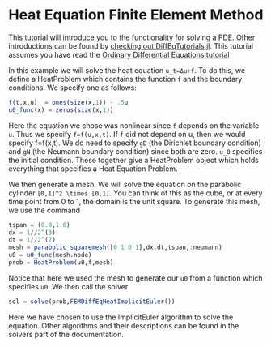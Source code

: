 # Heat Equation Finite Element Method

This tutorial will introduce you to the functionality for solving a PDE. Other
introductions can be found by [checking out DiffEqTutorials.jl](https://github.com/JuliaDiffEq/DiffEqTutorials.jl).
This tutorial assumes you have read the [Ordinary Differential Equations tutorial](ode_example.html)

In this example we will solve the heat equation ``u_t=Δu+f``. To do this, we define
a HeatProblem which contains the function ``f`` and the boundary conditions. We
specify one as follows:

```julia
f(t,x,u)  = ones(size(x,1)) - .5u
u0_func(x) = zeros(size(x,1))
```

Here the equation we chose was nonlinear since ``f`` depends on the variable ``u``.
Thus we specify `f=f(u,x,t)`. If ``f`` did not depend on u, then we would specify f=f(x,t).
We do need to specify ``gD`` (the Dirichlet boundary condition) and ``gN`` (the Neumann
boundary condition) since both are zero. ``u_0`` specifies the initial condition. These together
give a HeatProblem object which holds everything that specifies a Heat Equation Problem.

We then generate a mesh. We will solve the equation on the parabolic cylinder
``[0,1]^2 \times [0,1]``. You can think of this as the cube, or at every time point from 0
to 1, the domain is the unit square. To generate this mesh, we use the command

```julia
tspan = (0.0,1.0)
dx = 1//2^(3)
dt = 1//2^(7)
mesh = parabolic_squaremesh([0 1 0 1],dx,dt,tspan,:neumann)
u0 = u0_func(mesh.node)
prob = HeatProblem(u0,f,mesh)
```  

Notice that here we used the mesh to generate our `u0` from a function which specifies
`u0`. We then call the solver

```julia
sol = solve(prob,FEMDiffEqHeatImplicitEuler())
```

Here we have chosen to use the ImplicitEuler algorithm to solve the equation. Other algorithms
and their descriptions can be found in the solvers part of the documentation.
